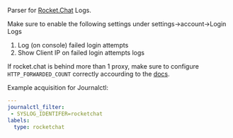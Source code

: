 Parser for [Rocket.Chat](https://www.rocket.chat/) Logs.

Make sure to enable the following settings under settings->account->Login Logs

1. Log (on console) failed login attempts
2. Show Client IP on failed login attempts logs

If rocket.chat is behind more than 1 proxy, make sure to configure `HTTP_FORWARDED_COUNT` correctly accourding to the [docs](https://docs.rocket.chat/quick-start/environment-configuration/configuring-ssl-reverse-proxy).

Example acquisition for Journalctl:
```yaml
---
journalctl_filter:
 - SYSLOG_IDENTIFER=rocketchat
labels:
  type: rocketchat
```
